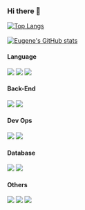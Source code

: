 ### Hi there 👋

[![Top Langs](https://github-readme-stats.vercel.app/api/top-langs/?username=dev-whoan&layout=compact&theme=tokyonight)](https://github.com/anuraghazra/github-readme-stats)
<br/><br/>
[![Eugene's GitHub stats](https://github-readme-stats.vercel.app/api?username=dev-whoan&theme=tokyonight)](https://github.com/dev-whoan/github-readme-stats)

<h4>Language</h4>
<div>
  <img src="https://img.shields.io/badge/Java-D7873C?style=for-the-badge&logo=Java&logoColor=white">
  <img src="https://img.shields.io/badge/Javascript-339933?style=for-the-badge&logo=Node.js&logoColor=white">
  <img src="https://img.shields.io/badge/C++-orange?style=for-the-badge&logo=c%2B%2B&logoColor=white">
</div>

<h4>Back-End</h4>
<div>
  <img src="https://img.shields.io/badge/Servlet-D7873C?style=for-the-badge&logo=JSP&logoColor=white">
  <img src="https://img.shields.io/badge/Node.js-339933?style=for-the-badge&logo=Node.js&logoColor=white">
</div>

<h4>Dev Ops</h4>
<div>
  <img src="https://img.shields.io/badge/-Docker-007396?style=for-the-badge&logo=Docker">
  <img src="https://img.shields.io/badge/kubernetes-%23326ce5.svg?style=for-the-badge&logo=kubernetes&logoColor=white">
</div>

<h4>Database</h4>
<div>
  <img src="https://img.shields.io/badge/MariaDB-003545?style=for-the-badge&logo=mariadb&logoColor=white">
  <img src="https://img.shields.io/badge/MongoDB-%234ea94b.svg?style=for-the-badge&logo=mongodb&logoColor=white">
</div>

<h4>Others</h4>
<div>
  <img src="https://img.shields.io/badge/Ubuntu-E95420?style=for-the-badge&logo=ubuntu&logoColor=white">
  <img src="https://img.shields.io/badge/cent%20os-002260?style=for-the-badge&logo=centos&logoColor=F0F0F0">
  <img src="https://img.shields.io/badge/Blockchain-2F3134?style=for-the-badge">
</div>

<!--
**dev-whoan/dev-whoan** is a ✨ _special_ ✨ repository because its `README.md` (this file) appears on your GitHub profile.

Here are some ideas to get you started:

- 🔭 I’m currently working on ...
- 🌱 I’m currently learning ...
- 👯 I’m looking to collaborate on ...
- 🤔 I’m looking for help with ...
- 💬 Ask me about ...
- 📫 How to reach me: ...
- 😄 Pronouns: ...
- ⚡ Fun fact: ...
badge list: https://github.com/Ileriayo/markdown-badges
-->
